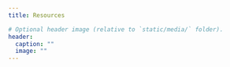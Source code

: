 ```yaml
---
title: Resources

# Optional header image (relative to `static/media/` folder).
header:
  caption: ""
  image: ""
---
```

